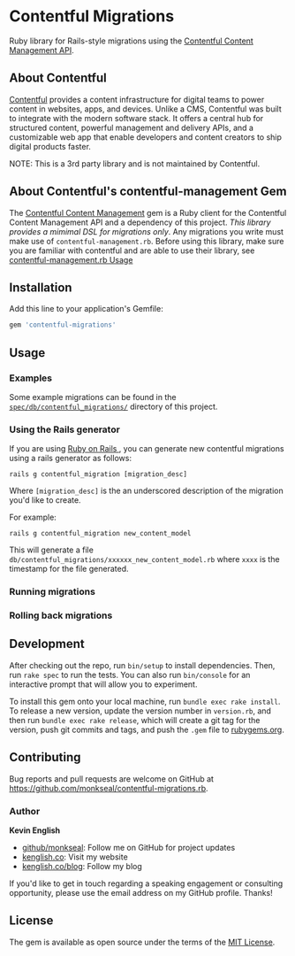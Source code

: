 # Contentful Migrations


Ruby library for Rails-style migrations using the [Contentful Content Management API](https://github.com/contentful/contentful-management.rb).

## About Contentful

[Contentful](https://www.contentful.com) provides a content infrastructure for digital teams to power content in websites, apps, and devices. Unlike a CMS, Contentful was built to integrate with the modern software stack. It offers a central hub for structured content, powerful management and delivery APIs, and a customizable web app that enable developers and content creators to ship digital products faster.

NOTE: This is a 3rd party library and is not maintained by Contentful.

## About Contentful's contentful-management Gem

The [Contentful Content Management](https://github.com/contentful/contentful-management.rb) gem is a Ruby client for the Contentful Content Management API and a dependency of this project. _This library provides a mimimal DSL for migrations only_. Any migrations you write must make use of `contentful-management.rb`. Before using this library, make sure you are familiar with contentful and are able to use their library, see [contentful-management.rb Usage]( https://github.com/contentful/contentful-management.rb#usage)

## Installation

Add this line to your application's Gemfile:
```ruby
gem 'contentful-migrations'
```

## Usage

### Examples
Some example migrations can be found in the [```spec/db/contentful_migrations/```](https://github.com/monkseal/contentful-migrations.rb/tree/master/spec/db/contentful_migrations) directory of this project.

### Using the Rails generator

If you are using [Ruby on Rails ](http://api.rubyonrails.org/), you can generate new contentful migrations using a rails generator as follows:
```
rails g contentful_migration [migration_desc]
```
Where `[migration_desc]` is the an underscored description of the migration you'd like to create.

For example:
```
rails g contentful_migration new_content_model
```

This will generate a file `db/contentful_migrations/xxxxxx_new_content_model.rb` where `xxxx` is the timestamp for the file generated.

### Running migrations

### Rolling back migrations

## Development

After checking out the repo, run `bin/setup` to install dependencies. Then, run `rake spec` to run the tests. You can also run `bin/console` for an interactive prompt that will allow you to experiment.

To install this gem onto your local machine, run `bundle exec rake install`. To release a new version, update the version number in `version.rb`, and then run `bundle exec rake release`, which will create a git tag for the version, push git commits and tags, and push the `.gem` file to [rubygems.org](https://rubygems.org).

## Contributing

Bug reports and pull requests are welcome on GitHub at https://github.com/monkseal/contentful-migrations.rb.

### Author

**Kevin English**

* [github/monkseal](https://github.com/monkseal): Follow me on GitHub for project updates
* [kenglish.co](http://kenglish.co): Visit my website
* [kenglish.co/blog](http://kenglish.co/blog): Follow my blog

If you'd like to get in touch regarding a speaking engagement or consulting opportunity, please use the email address on my GitHub profile. Thanks!

## License

The gem is available as open source under the terms of the [MIT License](https://opensource.org/licenses/MIT).
